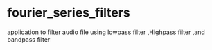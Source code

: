 # fourier_series_filters
application to filter audio file using lowpass filter ,Highpass filter ,and bandpass filter
